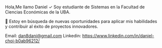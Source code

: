 Hola,Me llamo Daniel
✓ Soy estudiante de Sistemas en la Facultad de Ciencias Económicas de la UBA.

🎯 Estoy en búsqueda de nuevas oportunidades para aplicar mis habilidades y contribuir al éxito de proyectos innovadores.


Email: dan8dani@gmail.com
Linkedin: https://www.linkedin.com/in/daniel-choi-b0ab96212/
